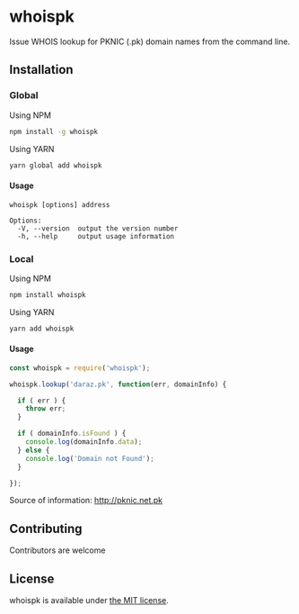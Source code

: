 # whoispk

Issue WHOIS lookup for PKNIC (.pk) domain names from the command line.

## Installation

### Global

Using NPM

```sh
npm install -g whoispk
```

Using YARN

```sh
yarn global add whoispk
```

#### Usage

    whoispk [options] address

    Options:
      -V, --version  output the version number
      -h, --help     output usage information

### Local

Using NPM

```sh
npm install whoispk
```

Using YARN

```sh
yarn add whoispk
```

#### Usage

```js
const whoispk = require('whoispk');

whoispk.lookup('daraz.pk', function(err, domainInfo) {

  if ( err ) {
    throw err;
  }

  if ( domainInfo.isFound ) {
    console.log(domainInfo.data);
  } else {
    console.log('Domain not Found');
  }

});
```

Source of information: http://pknic.net.pk

## Contributing

Contributors are welcome

## License

whoispk is available under [the MIT license](https://github.com/abbassiddiqi/whoispk/blob/master/LICENSE).
